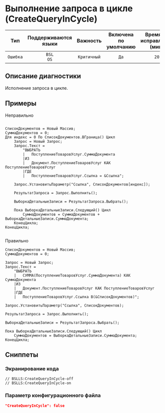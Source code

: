# Выполнение запроса в цикле (CreateQueryInCycle)

 Тип | Поддерживаются<br>языки | Важность | Включена<br>по умолчанию | Время на<br>исправление (мин) | Тэги 
 :-: | :-: | :-: | :-: | :-: | :-: 
 `Ошибка` | `BSL`<br>`OS` | `Критичный` | `Да` | `20` | `performance` 

<!-- Блоки выше заполняются автоматически, не трогать -->
## Описание диагностики

Исполнение запроса в цикле.

## Примеры

Неправильно

```bsl

СписокДокументов = Новый Массив;    
СуммаДокументов = 0;
Для индекс = 0 По СписокДокументов.ВГраница() Цикл
	Запрос = Новый Запрос;
	Запрос.Текст = 
		"ВЫБРАТЬ
		|	ПоступлениеТоваровУслуг.СуммаДокумента
		|ИЗ
		|	Документ.ПоступлениеТоваровУслуг КАК ПоступлениеТоваровУслуг
		|ГДЕ
		|	ПоступлениеТоваровУслуг.Ссылка = &Ссылка";
	
	Запрос.УстановитьПараметр("Ссылка", СписокДокументов[индекс]);
	
	РезультатЗапроса = Запрос.Выполнить();

	ВыборкаДетальныеЗаписи = РезультатЗапроса.Выбрать();

	Пока ВыборкаДетальныеЗаписи.Следующий() Цикл
		СуммаДокументов = СуммаДокументов + ВыборкаДетальныеЗаписи.СуммаДокумента;
	КонецЦикла;
КонецЦикла;


```

Правильно

```bsl
СписокДокументов = Новый Массив;    
СуммаДокументов = 0;

Запрос = Новый Запрос;
Запрос.Текст = 
	"ВЫБРАТЬ
	|	СУММА(ПоступлениеТоваровУслуг.СуммаДокумента) КАК СуммаДокумента
	|ИЗ
	|	Документ.ПоступлениеТоваровУслуг КАК ПоступлениеТоваровУслуг
	|ГДЕ
	|	ПоступлениеТоваровУслуг.Ссылка В(&СписокДокументов)";

Запрос.УстановитьПараметр("Ссылка", СписокДокументов);

РезультатЗапроса = Запрос.Выполнить();

ВыборкаДетальныеЗаписи = РезультатЗапроса.Выбрать();

Пока ВыборкаДетальныеЗаписи.Следующий() Цикл
	СуммаДокументов = ВыборкаДетальныеЗаписи.СуммаДокумента;
КонецЦикла;

```

## Сниппеты

<!-- Блоки ниже заполняются автоматически, не трогать -->
### Экранирование кода

```bsl
// BSLLS:CreateQueryInCycle-off
// BSLLS:CreateQueryInCycle-on
```

### Параметр конфигурационного файла

```json
"CreateQueryInCycle": false
```

